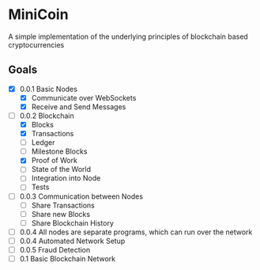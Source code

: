 # MiniCoin
A simple implementation of the underlying principles of blockchain based cryptocurrencies
## Goals

- [X] 0.0.1 Basic Nodes
  - [X] Communicate over WebSockets
  - [X] Receive and Send Messages
- [ ] 0.0.2 Blockchain
  - [X] Blocks
  - [X] Transactions
  - [ ] Ledger
  - [ ] Milestone Blocks
  - [X] Proof of Work
  - [ ] State of the World
  - [ ] Integration into Node
  - [ ] Tests
- [ ] 0.0.3 Communication between Nodes
  - [ ] Share Transactions
  - [ ] Share new Blocks
  - [ ] Share Blockchain History
- [ ] 0.0.4 All nodes are separate programs, which can run over the network
- [ ] 0.0.4 Automated Network Setup
- [ ] 0.0.5 Fraud Detection
- [ ] 0.1 Basic Blockchain Network
